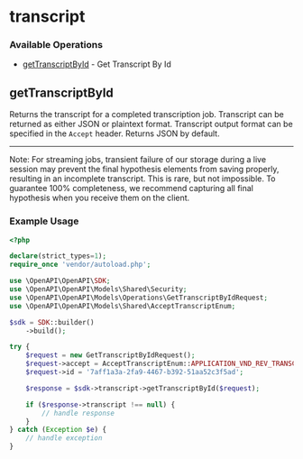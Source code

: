 # transcript

### Available Operations

* [getTranscriptById](#gettranscriptbyid) - Get Transcript By Id

## getTranscriptById

Returns the transcript for a completed transcription job. Transcript can be returned as either JSON or plaintext format. Transcript output format can be specified in the `Accept` header. Returns JSON by default.
***
Note: For streaming jobs, transient failure of our storage during a live session may prevent the final hypothesis elements from saving properly, resulting in an incomplete transcript. This is rare, but not impossible. To guarantee 100% completeness, we recommend capturing all final hypothesis when you receive them on the client.


### Example Usage

```php
<?php

declare(strict_types=1);
require_once 'vendor/autoload.php';

use \OpenAPI\OpenAPI\SDK;
use \OpenAPI\OpenAPI\Models\Shared\Security;
use \OpenAPI\OpenAPI\Models\Operations\GetTranscriptByIdRequest;
use \OpenAPI\OpenAPI\Models\Shared\AcceptTranscriptEnum;

$sdk = SDK::builder()
    ->build();

try {
    $request = new GetTranscriptByIdRequest();
    $request->accept = AcceptTranscriptEnum::APPLICATION_VND_REV_TRANSCRIPT_V10_PLUS_JSON;
    $request->id = '7aff1a3a-2fa9-4467-b392-51aa52c3f5ad';

    $response = $sdk->transcript->getTranscriptById($request);

    if ($response->transcript !== null) {
        // handle response
    }
} catch (Exception $e) {
    // handle exception
}
```
